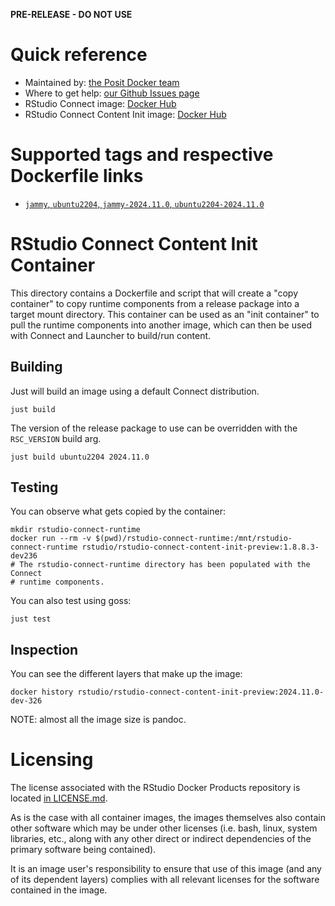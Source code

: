 **PRE-RELEASE - DO NOT USE**

# Quick reference

* Maintained by: [the Posit Docker team](https://github.com/rstudio/rstudio-docker-products)
* Where to get help: [our Github Issues page](https://github.com/rstudio/rstudio-docker-products/issues)
* RStudio Connect image: [Docker Hub](https://hub.docker.com/r/rstudio/rstudio-connect)
* RStudio Connect Content Init image: [Docker Hub](https://hub.docker.com/r/rstudio/rstudio-connect-content-init)

# Supported tags and respective Dockerfile links

* [`jammy`, `ubuntu2204`, `jammy-2024.11.0`, `ubuntu2204-2024.11.0`](https://github.com/rstudio/rstudio-docker-products/blob/main/connect/Dockerfile.2204)

# RStudio Connect Content Init Container

This directory contains a Dockerfile and script that will create a "copy
container" to copy runtime components from a release package into a target
mount directory. This container can be used as an "init container" to pull the
runtime components into another image, which can then be used with Connect and
Launcher to build/run content.

## Building

Just will build an image using a default Connect distribution.

```console
just build
```

The version of the release package to use can be overridden with the
`RSC_VERSION` build arg.

```console
just build ubuntu2204 2024.11.0
```

## Testing

You can observe what gets copied by the container:

```console
mkdir rstudio-connect-runtime
docker run --rm -v $(pwd)/rstudio-connect-runtime:/mnt/rstudio-connect-runtime rstudio/rstudio-connect-content-init-preview:1.8.8.3-dev236
# The rstudio-connect-runtime directory has been populated with the Connect
# runtime components.
```

You can also test using goss:
```console
just test
```


## Inspection

You can see the different layers that make up the image:

```console
docker history rstudio/rstudio-connect-content-init-preview:2024.11.0-dev-326
```

NOTE: almost all the image size is pandoc.

# Licensing

The license associated with the RStudio Docker Products repository is located [in LICENSE.md](https://github.com/rstudio/rstudio-docker-products/blob/main/LICENSE.md).

As is the case with all container images, the images themselves also contain other software which may be under other
licenses (i.e. bash, linux, system libraries, etc., along with any other direct or indirect dependencies of the primary
software being contained).

It is an image user's responsibility to ensure that use of this image (and any of its dependent layers) complies with
all relevant licenses for the software contained in the image.
